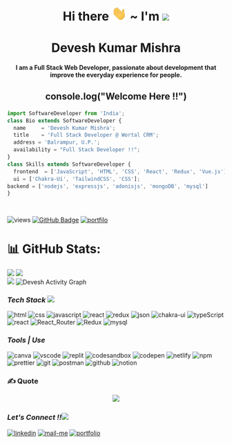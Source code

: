 
<h1 align="center">Hi there <img src="https://raw.githubusercontent.com/ABSphreak/ABSphreak/master/gifs/Hi.gif" width="35" /> ~ I'm <img width="33" bottom="-20" src="https://user-images.githubusercontent.com/97526754/173172254-697ba77e-bed8-4ffc-b1d1-2c20ede245b0.gif" /></h1>
<h1 align="center">Devesh Kumar Mishra</h1>
<h4 align="center" margin="0px">I am a Full Stack Web Developer, passionate about development that improve the everyday experience for people.</h4>

<h2 align="center">
console.log("Welcome Here !!")

</h2>
<img src="https://i.pinimg.com/originals/22/a5/c7/22a5c746a97687ea11af86ee8bfabe20.gif" width="350" align="right" alt="" />

```js
import SoftwareDeveloper from 'India';
class Bio extends SoftwareDeveloper {
  name     = 'Devesh Kumar Mishra';
  title    = 'Full Stack Developer @ Wortal CRM';
  address = 'Balrampur, U.P.';
  availability = "Full Stack Developer !!";
}
class Skills extends SoftwareDeveloper {
  frontend  = ['JavaScript', 'HTML', 'CSS', 'React', 'Redux', 'Vue.js'];
  ui = ['Chakra-Ui', 'TailwindCSS', 'CSS'];
backend = ['nodejs', 'expressjs', 'adonisjs', 'mongoDB', 'mysql']
}
```
<br/>
<p align="left"> <img src="https://komarev.com/ghpvc/?username=devn5900&label=Profile%20views&color=0e75b6&style=for-the-badge" alt="views" />
<a href="https://github.com/devn5900?tab=followers" target="blank"><img src="https://img.shields.io/github/followers/devn5900?label=Followers&style=for-the-badge" alt="GitHub Badge"></a>
 <a href="https://devn5900.github.io/" target="_blank">
 <img src="https://img.shields.io/badge/Portfolio-%23000000.svg?style=for-the-badge&logo=firefox&logoColor=#FF7139" alt="portfilo" />
 </a>
</p>

# 📊 GitHub Stats:
<div style="display:'flex'">
  
<img src="https://github-readme-stats.vercel.app/api?username=devn5900&count_private=true&theme=transparent&show_icons=true)](https://github.com/devn5900/github-readme-stats" >
  
<img src="https://github-readme-streak-stats.herokuapp.com/?user=devn5900&theme=blue-green&show_icons=true">
 </div>
<img src="https://github-readme-stats.vercel.app/api/top-langs/?username=devn5900&theme=transparent&show_icons=true&include_all_commits=true&count_private=true&layout=compact">
  <a><img alt="Devesh Activity Graph" src="https://github-readme-activity-graph.cyclic.app/graph?username=devn5900&theme=transparent&show_icons=true" ></a>




<h3><i>Tech Stack <img src="https://camo.githubusercontent.com/beb64ff21c883e318e4f5db5231c2ba4175705bea1c9249e82a41ab375db4f75/68747470733a2f2f6d65646961322e67697068792e636f6d2f6d656469612f51737347456d706b79454f684243623765312f67697068792e6769663f6369643d656366303565343761306e336769316266716e74716d6f62386739616964316f796a327772336473336d67373030626c267269643d67697068792e676966" width="35"/></i></h3>

<p align="left">
  <img src="https://img.shields.io/badge/html5-%23E34F26.svg?style=for-the-badge&logo=html5&logoColor=white" alt="html"/>
  <img src="https://img.shields.io/badge/css-%231572B6.svg?style=for-the-badge&logo=css3&logoColor=white" alt="css"/>
  <img src="https://img.shields.io/badge/javascript-%23323330.svg?style=for-the-badge&logo=javascript&logoColor=%23F7DF1E" alt="javascript"/>
  <img src="https://img.shields.io/badge/react-%2320232a.svg?style=for-the-badge&logo=react&logoColor=%2361DAFB" alt="react"/>
  <img src="https://img.shields.io/badge/redux-%23593d88.svg?style=for-the-badge&logo=redux&logoColor=white" alt="redux"/>
  <img src="https://img.shields.io/badge/json-5E5C5C?style=for-the-badge&logo=json&logoColor=white" alt="json" />
  <img src="https://img.shields.io/badge/Chakra--UI-319795?style=for-the-badge&logo=chakra-ui&logoColor=white" alt="chakra-ui" /> 
  <img src="https://img.shields.io/badge/typescript-%23007ACC.svg?style=for-the-badge&logo=typescript&logoColor=white" alt="typeScript" />
   <img src="https://img.shields.io/badge/react-%2320232a.svg?style=for-the-badge&logo=react&logoColor=%2361DAFB" alt="react" />
   <img src="https://img.shields.io/badge/React_Router-CA4245?style=for-the-badge&logo=react-router&logoColor=white" alt="React_Router" />
      <img src="https://img.shields.io/badge/redux-%23593d88.svg?style=for-the-badge&logo=redux&logoColor=white" alt="Redux" />
        <img src="https://img.shields.io/badge/mysql-%2300f.svg?style=for-the-badge&logo=mysql&logoColor=white" alt="mysql" /> 
        
       
    
   
  
 
  
</p>

<!-- <img src="" alt="" /> -->
<h3><i>Tools | Use</i></h3>
<p align="left">
  <img src="https://img.shields.io/badge/Canva-%2300C4CC.svg?&style=for-the-badge&logo=Canva&logoColor=white" alt="canva" />
  <img src="https://img.shields.io/badge/VSCode-0078D4?style=for-the-badge&logo=visual%20studio%20code&logoColor=white" alt="vscode" />
  <img src="https://img.shields.io/badge/replit-667881?style=for-the-badge&logo=replit&logoColor=white" alt="replit" />
  <img src="https://img.shields.io/badge/Codesandbox-000000?style=for-the-badge&logo=CodeSandbox&logoColor=white" alt="codesandbox" />
  <img src="https://img.shields.io/badge/Codepen-000000?style=for-the-badge&logo=codepen&logoColor=white" alt="codepen" />
  <img src="https://img.shields.io/badge/Netlify-00C7B7?style=for-the-badge&logo=netlify&logoColor=white" alt="netlify" />
  <img src="https://img.shields.io/badge/NPM-%23000000.svg?style=for-the-badge&logo=npm&logoColor=white" alt="npm"/>
  <img src="https://img.shields.io/badge/prettier-1A2C34?style=for-the-badge&logo=prettier&logoColor=F7BA3E" alt="prettier" />
  <img src="https://img.shields.io/badge/Git-f44d27?style=for-the-badge&logo=git&logoColor=white" alt="git"/>
  <img src="https://img.shields.io/badge/Postman-FF6C37?style=for-the-badge&logo=Postman&logoColor=white" alt="postman"/>
  <img src="https://img.shields.io/badge/GitHub-100000?style=for-the-badge&logo=github&logoColor=white" alt="github"/>
  <img src="https://img.shields.io/badge/Notion-000000?style=for-the-badge&logo=notion&logoColor=white" alt="notion" />
</p>

### ✍️ Quote
<p align="center">
<img src="https://quotes-github-readme.vercel.app/api?type=horizontal&theme=gruvbox" />
</p>

<h3><i>Let's Connect !!<img src="https://raw.githubusercontent.com/ShahriarShafin/ShahriarShafin/main/Assets/handshake.gif" width="100" /></i></h3>
<span align="left">
  <a href="https://www.linkedin.com/in/devesh-kumar-mishra-58b481152/" target="_blank"><img align="center" src="https://img.shields.io/badge/LinkedIn-0077B5?style=for-the-badge&logo=linkedin&logoColor=white" alt="linkedin" /></a>
  <a  href="mailto:devn5900@gmail.com" ><img align="center" src="https://img.shields.io/badge/Gmail-D14836?style=for-the-badge&logo=gmail&logoColor=white" alt="mail-me" /></a>
  <a href="https://devn5900.github.io/" target="_blank"><img align="center" src="https://img.shields.io/badge/portfolio-000000?style=for-the-badge&logoColor=white" alt="portfolio" /></a>
</span>
<br />


